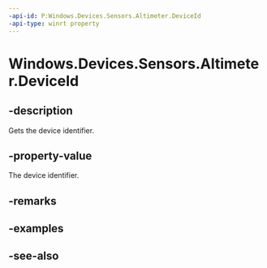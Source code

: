 ----api-id: P:Windows.Devices.Sensors.Altimeter.DeviceId
-api-type: winrt property
---<!-- Property syntaxpublic string DeviceId { get; }--># Windows.Devices.Sensors.Altimeter.DeviceId## -descriptionGets the device identifier.## -property-valueThe device identifier.## -remarks## -examples## -see-also